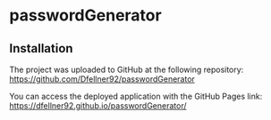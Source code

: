 # passwordGenerator

## Installation

The project was uploaded to GitHub at the following repository: https://github.com/Dfellner92/passwordGenerator

You can access the deployed application with the GitHub Pages link: https://dfellner92.github.io/passwordGenerator/ 